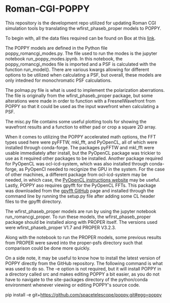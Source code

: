 # Roman-CGI-POPPY

This repository is the development repo utilized for updating Roman CGI simulation tools by translating the wfirst_phaseb_proper models to POPPY. 

To begin with, all the data files required can be found on Box at this [link](https://arizona.box.com/s/9cquzldre5ru2497a70omstxb1o83l5s). 

The POPPY models are defined in the Python file poppy_romancgi_modes.py. The file used to run the modes is the jupyter notebook run_poppy_modes.ipynb. In this notebook, the poppy_romancgi_modes file is imported and a PSF is calculated with the function run_model(). There are various kwargs allowing for different options to be utilized when calculating a PSF, but overall, these models are only intedned for monochromatic PSF calculations. 

The polmap.py file is what is used to implement the polarization aberrations. The file is originally from the wfirst_phaseb_proper package, but some alterations were made in order to function with a FresnelWavefront from POPPY so that it could be used as the input wavefront when calculating a PSF. 

The misc.py file contains some useful plotting tools for showing the wavefront results and a function to either pad or crop a square 2D array. 

When it comes to utilizing the POPPY accelerated math options, the FFT types used here were pyFFTW, mkl_fft, and PyOpenCL, all of which were installed through conda-forge. The packages pyFFTW and mkl_fft were usable immediately after install, but the PyOpenCL package was trickier to use as it required other packages to be installed. Another package required for PyOpenCL was ocl-icd-system, which was also installed through conda-forge, as PyOpenCl needed to recignize the GPU in the system. For the case of other machines, a different package from ocl-icd-system may be needed, in which case, the [PyOpenCL instructions website](https://documen.tician.de/pyopencl/misc.html) may be useful. Lastly, POPPY aso requires gpyfft for the PyOpenCL FFTs. This package was downloaded from the [gpyfft GitHub](https://github.com/geggo/gpyfft) page and installed through the command line by running the setup.py file after adding some CL header files to the gpyfft directory. 

The wfirst_phaseb_proper models are run by using the jupyter notebook run_romancgi_proper. To run these models, the wfirst_phaseb_proper package should be installed along with PROPER itself. The versions used were wfirst_phaseb_proper V1.7 and PROPER V3.2.3.  

Along with the notebook to run the PROPER models, some previous results from PROPER were saved into the proper-psfs directory such that comparison could be done more quickly. 

On a side note, it may be useful to know how to install the latest version of POPPY directly from the GitHub repository. The following command is what was used to do so. The -e option is not required, but it will install POPPY in a directory called src and makes editing POPPY a bit easier, as you do not have to navigate to the site-packages directory of the python/conda environment whenever viewing or editing POPPY's source code. 

pip install -e git+https://github.com/spacetelescope/poppy.git#egg=poppy 

